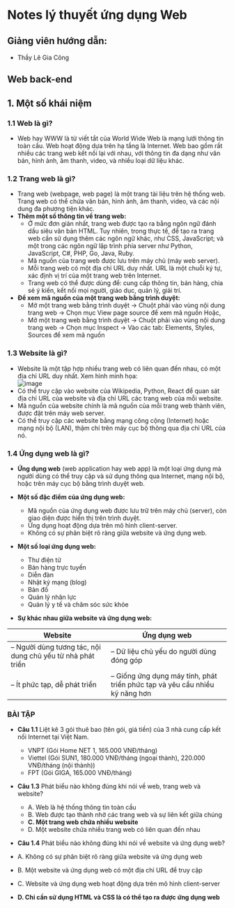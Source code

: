 # Notes lý thuyết ứng dụng Web
## Giảng viên hướng dẫn:
* Thầy Lê Gia Công
## 
## Web back-end
## 1. Một số khái niệm  
### 1.1 Web là gì?  

- Web hay WWW là từ viết tắt của World Wide Web là mạng lưới thông tin toàn cầu. Web hoạt động dựa trên hạ tầng là Internet. Web bao gồm rất nhiều các trang web kết nối lại với nhau, với thông tin đa dạng như văn bản, hình ảnh, âm thanh, video, và nhiều loại dữ liệu khác.

### 1.2 Trang web là gì?  

- Trang web (webpage, web page) là một trang tài liệu trên hệ thống web. Trang web có thể chứa văn bản, hình ảnh, âm thanh, video, và các nội dung đa phương tiện khác.  
- **Thêm một số thông tin về trang web:**
  - Ở mức đơn giản nhất, trang web được tạo ra bằng ngôn ngữ đánh dấu siêu văn bản HTML. Tuy nhiên, trong thực tế, để tạo ra trang web cần sử dụng thêm các ngôn ngữ khác, như CSS, JavaScript; và một trong các ngôn ngữ lập trình phía server như Python, JavaScript, C#, PHP, Go, Java, Ruby.
  - Mã nguồn của trang web được lưu trên máy chủ (máy web server).
  - Mỗi trang web có một địa chỉ URL duy nhất. URL là một chuỗi ký tự, xác định vị trí của một trang web trên Internet.
  - Trang web có thể được dùng để: cung cấp thông tin, bán hàng, chia sẻ ý kiến, kết nối mọi người, giáo dục, quản lý, giải trí.
- **Để xem mã nguồn của một trang web bằng trình duyệt:**
  - Mở một trang web bằng trình duyệt -> Chuột phải vào vùng nội dung trang web -> Chọn mục View page source để xem mã nguồn
Hoặc,  
  - Mở một trang web bằng trình duyệt -> Chuột phải vào vùng nội dung trang web -> Chọn mục Inspect -> Vào các tab: Elements, Styles, Sources để xem mã nguồn

### 1.3 Website là gì?  

- Website là một tập hợp nhiều trang web có liên quan đến nhau, có một địa chỉ URL duy nhất. Xem hình minh họa:  
![image](https://github.com/user-attachments/assets/9b4d3272-e5ca-4864-b677-289016d125fe)  
- Có thể truy cập vào website của Wikipedia, Python, React để quan sát địa chỉ URL của website và địa chỉ URL các trang web của mỗi website.  
- Mã nguồn của website chính là mã nguồn của mỗi trang web thành viên, được đặt trên máy web server.  
- Có thể truy cập các website bằng mạng công cộng (Internet) hoặc mạng nội bộ (LAN), thậm chí trên máy cục bộ thông qua địa chỉ URL của nó.

### 1.4 Ứng dụng web là gì?

- **Ứng dụng web** (web application hay web app) là một loại ứng dụng mà người dùng có thể truy cập và sử dụng thông qua Internet, mạng nội bộ, hoặc trên máy cục bộ bằng trình duyệt web.

- **Một số đặc điểm của ứng dụng web:**
  - Mã nguồn của ứng dụng web được lưu trữ trên máy chủ (server), còn giao diện được hiển thị trên trình duyệt.
  - Ứng dụng hoạt động dựa trên mô hình client-server.
  - Không có sự phân biệt rõ ràng giữa website và ứng dụng web.

- **Một số loại ứng dụng web:**
  - Thư điện tử
  - Bán hàng trực tuyến
  - Diễn đàn
  - Nhật ký mạng (blog)
  - Bản đồ
  - Quản lý nhân lực
  - Quản lý y tế và chăm sóc sức khỏe

- **Sự khác nhau giữa website và ứng dụng web:**

| Website                                                                 | Ứng dụng web                                                               |
|-------------------------------------------------------------------------|----------------------------------------------------------------------------|
| – Người dùng tương tác, nội dung chủ yếu từ nhà phát triển              | – Dữ liệu chủ yếu do người dùng đóng góp                                  |
| – Ít phức tạp, dễ phát triển                                            | – Giống ứng dụng máy tính, phát triển phức tạp và yêu cầu nhiều kỹ năng hơn |

### BÀI TẬP  

- **Câu 1.1** Liệt kê 3 gói thuê bao (tên gói, giá tiền) của 3 nhà cung cấp kết nối Internet tại Việt Nam.
  - VNPT (Gói Home NET 1, 165.000 VNĐ/tháng)
  - Viettel (Gói SUN1, 180.000 VNĐ/tháng (ngoại thành), 220.000 VNĐ/tháng (nội thành))
  - FPT (Gói GIGA, 165.000 VNĐ/tháng)

- **Câu 1.3** Phát biểu nào không đúng khi nói về web, trang web và website?
  - A. Web là hệ thống thông tin toàn cầu
  - B. Web được tạo thành nhờ các trang web và sự liên kết giữa chúng
  - **C. Một trang web chứa nhiều website**
  - D. Một website chứa nhiều trang web có liên quan đến nhau

 - **Câu 1.4** Phát biểu nào không đúng khi nói về website và ứng dụng web?
  - A. Không có sự phân biệt rõ ràng giữa website và ứng dụng web
  - B. Một website và ứng dụng web có một địa chỉ URL để truy cập
  - C. Website và ứng dụng web hoạt động dựa trên mô hình client-server
  - **D. Chỉ cần sử dụng HTML và CSS là có thể tạo ra được ứng dụng web**
